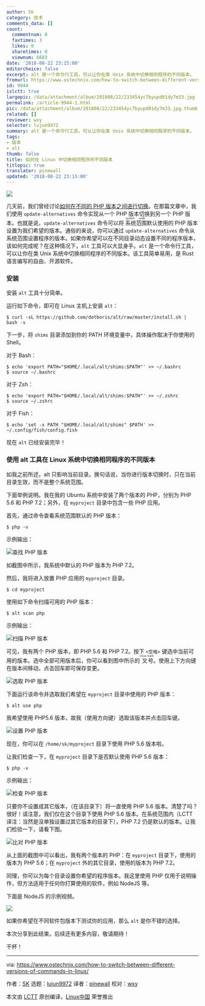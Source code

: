 ```yaml
---
author: Sk
category: 技术
comments_data: []
count:
  commentnum: 0
  favtimes: 3
  likes: 0
  sharetimes: 0
  viewnum: 6683
date: '2018-08-22 23:15:00'
editorchoice: false
excerpt: alt 是一个命令行工具，可以让你在类 Unix 系统中切换相同程序的不同版本。
fromurl: https://www.ostechnix.com/how-to-switch-between-different-versions-of-commands-in-linux/
id: 9944
islctt: true
largepic: /data/attachment/album/201808/22/233454yc7byupd01dy7m33.jpg
permalink: /article-9944-1.html
pic: /data/attachment/album/201808/22/233454yc7byupd01dy7m33.jpg.thumb.jpg
related: []
reviewer: wxy
selector: lujun9972
summary: alt 是一个命令行工具，可以让你在类 Unix 系统中切换相同程序的不同版本。
tags:
- 版本
- alt
thumb: false
title: 如何在 Linux 中切换相同程序的不同版本
titlepic: true
translator: pinewall
updated: '2018-08-22 23:15:00'
---
```


![](/data/attachment/album/201808/22/233454yc7byupd01dy7m33.jpg)


几天前，我们曾经讨论[如何在不同的 PHP 版本之间进行切换](/article-9951-1.html)。在那篇文章中，我们使用 `update-alternatives` 命令实现从一个 PHP 版本切换到另一个 PHP 版本。也就是说，`update-alternatives` 命令可以将<ruby> 系统范围 <rt>  system wide </rt></ruby>默认使用的 PHP 版本设置为我们希望的版本。通俗的来说，你可以通过 `update-alternatives` 命令从系统范围设置程序的版本。如果你希望可以在不同目录动态设置不同的程序版本，该如何完成呢？在这种情况下，`alt` 工具可以大显身手。`alt` 是一个命令行工具，可以让你在类 Unix 系统中切换相同程序的不同版本。该工具简单易用，是 Rust 语言编写的自由、开源软件。


### 安装


安装 `alt` 工具十分简单。


运行如下命令，即可在 Linux 主机上安装 `alt`：



```
$ curl -sL https://github.com/dotboris/alt/raw/master/install.sh | bash -s
```

下一步，将 `shims` 目录添加到你的 PATH 环境变量中，具体操作取决于你使用的 Shell。


对于 Bash：



```
$ echo 'export PATH="$HOME/.local/alt/shims:$PATH"' >> ~/.bashrc
$ source ~/.bashrc
```

对于 Zsh：



```
$ echo 'export PATH="$HOME/.local/alt/shims:$PATH"' >> ~/.zshrc
$ source ~/.zshrc
```

对于 Fish：



```
$ echo 'set -x PATH "$HOME/.local/alt/shims" $PATH' >> ~/.config/fish/config.fish
```

现在 `alt` 已经安装完毕！


### 使用 alt 工具在 Linux 系统中切换相同程序的不同版本


如我之前所述，alt 只影响当前目录。换句话说，当你进行版本切换时，只在当前目录生效，而不是整个系统范围。


下面举例说明。我在我的 Ubuntu 系统中安装了两个版本的 PHP，分别为 PHP 5.6 和 PHP 7.2；另外，在 `myproject` 目录中包含一些 PHP 应用。


首先，通过命令查看系统范围默认的 PHP 版本：



```
$ php -v
```

示例输出：


![查找 PHP 版本](/data/attachment/album/201808/22/231514nwc335llw3c592lj.png)


如截图中所示，我系统中默认的 PHP 版本为 PHP 7.2。


然后，我将进入放置 PHP 应用的 `myproject` 目录。



```
$ cd myproject
```

使用如下命令扫描可用的 PHP 版本：



```
$ alt scan php
```

示例输出：


![扫描 PHP 版本](/data/attachment/album/201808/22/231515wt2ytf6dszbrbuh9.png)


可见，我有两个 PHP 版本，即 PHP 5.6 和 PHP 7.2。按下 `<空格>` 键选中当前可用的版本。选中全部可用版本后，你可以看到图中所示的<ruby> 叉号 <rt>  cross mark </rt></ruby>。使用上下方向键在版本间移动，点击回车即可保存变更。


![选取 PHP 版本](/data/attachment/album/201808/22/231517x6p62ttryzzzk959.png)


下面运行该命令并选取我们希望在 `myproject` 目录中使用的 PHP 版本：



```
$ alt use php
```

我希望使用 PHP5.6 版本，故我（使用方向键）选取该版本并点击回车键。


![设置 PHP 版本](/data/attachment/album/201808/22/231518cia6f8hgi819kgao.png)


现在，你可以在 `/home/sk/myproject` 目录下使用 PHP 5.6 版本啦。


让我们检查一下，在 `myproject` 目录下是否默认使用 PHP 5.6 版本：



```
$ php -v
```

示例输出：


![检查 PHP 版本](/data/attachment/album/201808/22/231519earzcyx4x1zok18c.png)


只要你不设置成其它版本，（在该目录下）将一直使用 PHP 5.6 版本。清楚了吗？很好！请注意，我们仅在这个目录下使用 PHP 5.6 版本。在系统范围内（LCTT 译注：当然是没单独设置过其它版本的目录下），PHP 7.2 仍是默认的版本。让我们检验一下，请看下图。


![比对 PHP 版本](/data/attachment/album/201808/22/231520rlcvcclut0p88pcc.png)


从上面的截图中可以看出，我有两个版本的 PHP：在 `myproject` 目录下，使用的版本为 PHP 5.6；在 `myproject` 外的其它目录，使用的版本为 PHP 7.2。


同理，你可以为每个目录设置你希望的程序版本。我这里使用 PHP 仅用于说明操作，但方法适用于任何你打算使用的软件，例如 NodeJS 等。


下面是 NodeJS 的示例视频。


![](/data/attachment/album/201808/22/231522cyih2fwxmw8oh3vk.gif)


如果你希望在不同软件包版本下测试你的应用，那么 `alt` 是你不错的选择。


本次分享到此结束。后续还有更多内容，敬请期待！


干杯！




---


via: <https://www.ostechnix.com/how-to-switch-between-different-versions-of-commands-in-linux/>


作者：[SK](https://www.ostechnix.com/author/sk/) 选题：[lujun9972](https://github.com/lujun9972) 译者：[pinewall](https://github.com/pinewall) 校对：[wxy](https://github.com/wxy)


本文由 [LCTT](https://github.com/LCTT/TranslateProject) 原创编译，[Linux中国](https://linux.cn/) 荣誉推出